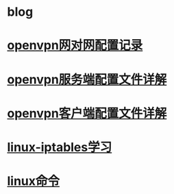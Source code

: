 # blog

# [openvpn网对网配置记录](https://github.com/Mrload/blog/blob/877a60b07c4a9233cdd3f3c3207486e0d0d38216/openvpn%E7%BD%91%E5%AF%B9%E7%BD%91%E9%85%8D%E7%BD%AE%E8%AE%B0%E5%BD%95.md)

# [openvpn服务端配置文件详解](https://github.com/Mrload/blog/blob/877a60b07c4a9233cdd3f3c3207486e0d0d38216/openvpn%E6%9C%8D%E5%8A%A1%E7%AB%AF%E9%85%8D%E7%BD%AE%E6%96%87%E4%BB%B6.md)

# [openvpn客户端配置文件详解](https://github.com/Mrload/blog/blob/3527a38594e89cdca01c309cdd8f05bfb1cfed6b/openvpn%E5%AE%A2%E6%88%B7%E7%AB%AF%E9%85%8D%E7%BD%AE%E6%96%87%E4%BB%B6.md)

# [linux-iptables学习](https://github.com/Mrload/blog/blob/80bd8b40685090293175d6ca839602ebd4bcd3c8/linux-iptables%E5%AD%A6%E4%B9%A0.md)

# [linux命令](https://github.com/Mrload/blog/blob/52bd03103c0070047fbbc3e4b82283cd0d40c7f3/linux%E5%91%BD%E4%BB%A4.md)

[引]: ../linux/变量.md

